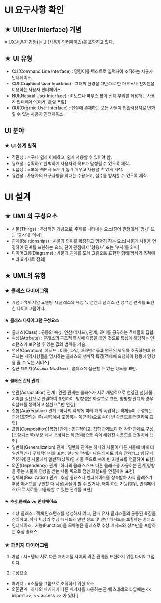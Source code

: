 # UI 요구사항 확인

## **★** UI(User Interface) 개념

※ UX(사용자 경험)는 UI(사용자 인터페이스)를 포함하고 있다.

## **★** UI 유형

- CLI(Command Line Interface) : 명령어를 텍스트로 입력하여 조작하는 사용자 인터페이스.
- GUI(Graphical User Interface) : 그래픽 환경을 기반으로 한 마우스나 전자펜을 이용하는 사용자 인터페이스.
- NUI(Natural User Interface) : 키보드나 마우스 없이 신체 부위를 이용하는 사용자 인터페이스[터치, 음성 포함]
- OUI(Organic User Interface) : 현실에 존재하는 모든 사물이 입출력장치로 변화할 수 있는 사용자 인터페이스

## UI 분야

### **★** UI 설계 원칙

- 직관성 : 누구나 쉽게 이해하고, 쉽게 사용할 수 있어야 함.
- 유효성 : 정확하고 완벽하게 사용자의 목표가 달성될 수 있도록 제작.
- 학습성 : 초보와 숙련자 모두가 쉽게 배우고 사용할 수 있게 제작.
- 유연성 : 사용자의 요구사항을 최대한 수용하고, 실수를 방지할 수 있도록 제작.

# UI 설계

## **★** UML의 구성요소

- 사물(Things) : 추상적인 개념으로, 주제를 나타내는 요소[단어 관점에서 '명사' 또는 '동사'를 의미]
- 관계(Relationships) : 사물의 의미를 확장하고 명확히 하는 요소[사물과 사물을 연결하여 관계를 표현하는 요소, 단어 관점에서 '형용사' 또는 '부사'를 의미]
- 다이어그램(Diagrams) : 사물과 관계를 모아 그림으로 표현한 형태[형식과 목적에 따라 9가지로 정의]

## **★** UML의 유형

### **★** 클래스 다이어그램

- 개념 : 객체 지향 모델링 시 클래스의 속성 및 연산과 클래스 간 정적인 관계를 표현한 다이어그램이다.

#### **★** 클래스 다이어그램 구성요소

- 클래스(Class) : 공통의 속성, 연산(메서드), 관계, 의미를 공유하는 객체들의 집합.
- 속성(Attribute) : 클래스의 구조적 특성에 이름을 붙인 것으로 특성에 해당하는 인스턴스가 보유할 수 있는 값의 범위를 기술.
- 연산(Operation), 메서드 : 이름, 타입, 매개변수들과 연관된 행위를 호출하는데 요구되는 제약사항들을 명시하는 클래스의 행위적 특징[객체에 요청하여 행동에 영향을 줄 수 있는 서비스]
- 접근 제어자(Access Modifier) : 클래스에 접근할 수 있는 정도를 표현.

#### **★** 클래스 간의 관계

- 연관(Association) 관계 : 연관 관계는 클래스가 서로 개념적으로 연결된 선[사물 사이를 실선으로 연결하여 표현하며, 방향성은 화살표로 표현, 양방향 관계의 경우 화살표를 생략하고 실선으로만 연결]
- 집합(Aggregation) 관계 : 하나의 객체에 여러 개의 독립적인 객체들이 구성되는 관계[포함되는 쪽(부분)에서 포함하는 쪽(전체)으로 속이 빈 마름모를 연결하여 표현]
- 포함(Composition)[복합] 관계 : 영구적이고, 집합 관계보다 더 강한 관계로 구성[포함되는 쪽(부분)에서 포함하는 쪽(전체)으로 속이 채워진 마름모를 연결하여 표현]
- 일반화(Generalization) 관계 : 일반화 관계는 하나의 사물이 다른 사물에 비해 더 일반적인지 구체적인지를 표현, 일반화 관계는 다른 의미로 상속 관계라고 함[구체적(하위)인 사물에서 일반적(상위)인 사물 쪽으로 속이 빈 화살표를 연결하여 표현]
- 의존(Dependency) 관계 : 하나의 클래스가 또 다른 클래스를 사용하는 관계[영향을 주는 사물이 영향을 받는 사물 쪽으로 점선 화살표를 연결하여 표현]
- 실체화(Realization) 관계 : 추상 클래스나 인터페이스를 상속받아 자식 클래스가 추상 메서드를 구현할 때 사용[사물이 할 수 있거나, 해야 하는 기능(행위, 인터페이스)으로 서로를 그룹화할 수 있는 관계를 표현]

#### **★** 추상 클래스 vs 인터페이스

- 추상 클래스 : 객체 인스턴스를 생성하지 않고, 단지 유사 클래스들의 공통된 특징을 정의하고, 하나 이상의 추상 메서드와 일반 필드 및 일반 메서드를 포함하는 클래스
- 인터페이스 : 기능(Function)을 모아놓은 클래스로 추상 메서드와 상수만을 포함하는 추상 클래스.

### **★** 패키지 다이어그램

1. 개념 : 시스템의 서로 다른 패키지들 사이의 의존 관계를 표현하기 위한 다이어그램이다.

2. 구성요소

- 패키지 : 요소들을 그룹으로 조직하기 위한 요소
- 의존관계 : 하나의 패키지가 다른 패키지를 사용하는 관계[스테레오 타입에는 << import >>, << access >> 가 있다.]

